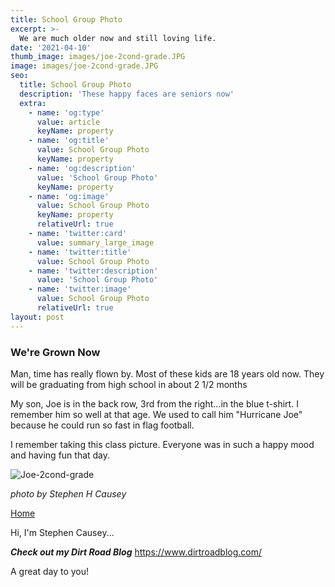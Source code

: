 ```yaml
---
title: School Group Photo
excerpt: >-  
  We are much older now and still loving life.
date: '2021-04-10'
thumb_image: images/joe-2cond-grade.JPG
image: images/joe-2cond-grade.JPG
seo:
  title: School Group Photo
  description: 'These happy faces are seniors now'
  extra:
    - name: 'og:type'
      value: article
      keyName: property
    - name: 'og:title'
      value: School Group Photo
      keyName: property
    - name: 'og:description'
      value: 'School Group Photo'
      keyName: property
    - name: 'og:image'
      value: School Group Photo
      keyName: property
      relativeUrl: true
    - name: 'twitter:card'
      value: summary_large_image
    - name: 'twitter:title'
      value: School Group Photo
    - name: 'twitter:description'
      value: 'School Group Photo'
    - name: 'twitter:image'
      value: School Group Photo
      relativeUrl: true
layout: post
---
```


### We're Grown Now

Man, time has really flown by. Most of these kids are 18 years old now. They will be graduating from high school in about 2 1/2 months

My son, Joe is in the back row, 3rd from the right...in the blue t-shirt. I remember him so well at that age. We used to call him "Hurricane Joe" because he could run so fast in flag football.

I remember taking this class picture. Everyone was in such a happy mood and having fun that day.  

![Joe-2cond-grade](/images/joe-2cond-grade.JPG)

<sm>*photo by Stephen H Causey*</sm>

[Home](/)

Hi, I'm Stephen Causey...

***Check out my Dirt Road Blog***
https://www.dirtroadblog.com/

A great day to you!
